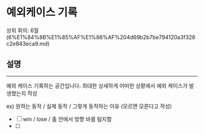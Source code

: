# 예외케이스 기록

상위 회의: 6월 (6%E1%84%8B%E1%85%AF%E1%86%AF%204d69b2b7be794120a3f326c2e843eca9.md)

## 설명

---

예외 케이스 기록하는 공간입니다. 최대한 상세하게 어떠한 상황에서 예외 케이스가 발생했는지 작성

ex) 원하는 동작 / 실제 동작 / 그렇게 동작하는 이유 (모르면 모른다고 작성)

- [ ]  win / lose / 홀 안에서 방향 바뀜 탐지함
- [ ]